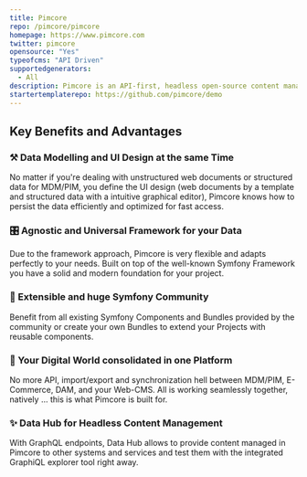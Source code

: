 ```yaml
---
title: Pimcore
repo: /pimcore/pimcore
homepage: https://www.pimcore.com
twitter: pimcore
opensource: "Yes"
typeofcms: "API Driven"
supportedgenerators:
  - All
description: Pimcore is an API-first, headless open-source content management platform based on PHP/Symfony. It also includes a digital commerce framework.
startertemplaterepo: https://github.com/pimcore/demo
---
```


## Key Benefits and Advantages

### ⚒ Data Modelling and UI Design at the same Time

No matter if you're dealing with unstructured web documents or structured data for MDM/PIM, you define the
UI design (web documents by a template and structured data with a intuitive graphical editor), Pimcore knows
how to persist the data efficiently and optimized for fast access.

### 🎛 Agnostic and Universal Framework for your Data

Due to the framework approach, Pimcore is very flexible and adapts perfectly to your needs. Built on top of
the well-known Symfony Framework you have a solid and modern foundation for your project.

### 🚀 Extensible and huge Symfony Community

Benefit from all existing Symfony Components and Bundles provided by the community or create your own
Bundles to extend your Projects with reusable components.

### 💎 Your Digital World consolidated in one Platform

No more API, import/export and synchronization hell between MDM/PIM, E-Commerce, DAM, and your Web-CMS.
All is working seamlessly together, natively ... this is what Pimcore is built for.

### ✨️ Data Hub for Headless Content Management

With GraphQL endpoints, Data Hub allows to provide content managed in Pimcore to other systems and services and test them with the integrated GraphiQL explorer tool right away.
